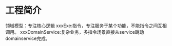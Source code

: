# 工程简介
领域模型：专注核心逻辑
xxxExe:指令，专注服务于某个功能，不能指令之间互相调用。
xxxDomainService:复杂业务，多指令场景直接从service跳动domainservice完成。
